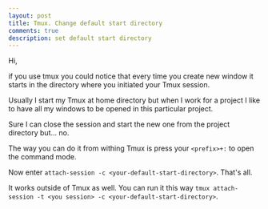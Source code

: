 ```yaml
---
layout: post
title: Tmux. Change default start directory
comments: true
description: set default start directory
---
```


Hi, 

if you use tmux you could notice that every time you create new window
it starts in the directory where you initiated your Tmux session.

Usually I start my Tmux at home directory but when I work for a project
I like to have all my windows to be opened in this particular project. 

Sure I can close the session and start the new one from the project directory but... no.

The way you can do it from withing Tmux is press your `<prefix>+:` to open the command mode.

Now enter `attach-session -c <your-default-start-directory>`. 
That's all. 

It works outside of Tmux as well. You can run it this way `tmux attach-session -t <you session> -c <your-default-start-directory>`.
